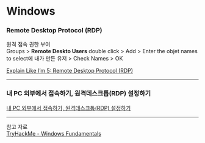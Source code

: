
# Windows

### Remote Desktop Protocol (RDP)

원격 접속 권한 부여    
Groups > **Remote Deskto Users** double click > Add > Enter the objet names to select에 내가 만든 유저 > Check Names > OK   

[Explain Like I’m 5: Remote Desktop Protocol (RDP)](https://www.cyberark.com/resources/threat-research-blog/explain-like-i-m-5-remote-desktop-protocol-rdp)   


---
### 내 PC 외부에서 접속하기, 원격데스크톱(RDP) 설정하기
[내 PC 외부에서 접속하기, 원격데스크톱(RDP) 설정하기](https://blog.dalso.org/it/11360)





---
참고 자료   
[TryHackMe - Windows Fundamentals](https://tryhackme.com/module/windows-fundamentals)

